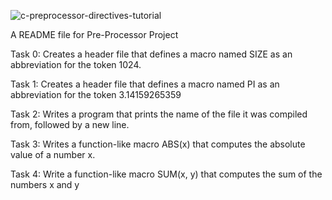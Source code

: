 
![c-preprocessor-directives-tutorial](https://github.com/OILEGA/alx-low_level_programming/assets/117779858/e4a3b116-6329-4c52-88e4-e5502d18736b)


A README file for Pre-Processor Project

Task 0: 
Creates a header file that defines a macro named SIZE as an abbreviation for the token 1024.

Task 1:
Creates a header file that defines a macro named PI as an abbreviation for the token 3.14159265359

Task 2:
Writes a program that prints the name of the file it was compiled from, followed by a new line.

Task 3:
Writes a function-like macro ABS(x) that computes the absolute value of a number x.

Task 4:
Write a function-like macro SUM(x, y) that computes the sum of the numbers x and y

